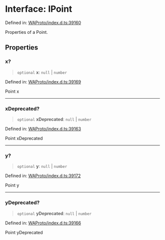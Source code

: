 # Interface: IPoint

Defined in: [WAProto/index.d.ts:39160](https://github.com/Fokusdotid/bail/blob/c270ba4454f95d50cec87a9d90b03360fac7058e/WAProto/index.d.ts#L39160)

Properties of a Point.

## Properties

### x?

> `optional` **x**: `null` \| `number`

Defined in: [WAProto/index.d.ts:39169](https://github.com/Fokusdotid/bail/blob/c270ba4454f95d50cec87a9d90b03360fac7058e/WAProto/index.d.ts#L39169)

Point x

***

### xDeprecated?

> `optional` **xDeprecated**: `null` \| `number`

Defined in: [WAProto/index.d.ts:39163](https://github.com/Fokusdotid/bail/blob/c270ba4454f95d50cec87a9d90b03360fac7058e/WAProto/index.d.ts#L39163)

Point xDeprecated

***

### y?

> `optional` **y**: `null` \| `number`

Defined in: [WAProto/index.d.ts:39172](https://github.com/Fokusdotid/bail/blob/c270ba4454f95d50cec87a9d90b03360fac7058e/WAProto/index.d.ts#L39172)

Point y

***

### yDeprecated?

> `optional` **yDeprecated**: `null` \| `number`

Defined in: [WAProto/index.d.ts:39166](https://github.com/Fokusdotid/bail/blob/c270ba4454f95d50cec87a9d90b03360fac7058e/WAProto/index.d.ts#L39166)

Point yDeprecated
